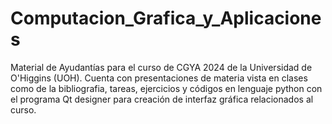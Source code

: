 # Computacion_Grafica_y_Aplicaciones
Material de Ayudantías para el curso de CGYA 2024 de la Universidad de O'Higgins (UOH). Cuenta con presentaciones de materia vista en clases como de la bibliografia, tareas, ejercicios y códigos en lenguaje python con el programa Qt designer para creación de interfaz gráfica relacionados al curso.
